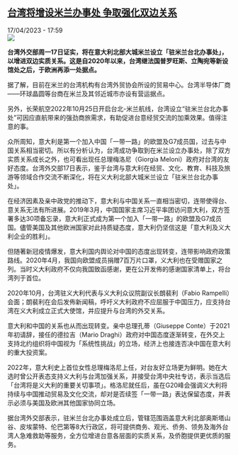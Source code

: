 <!--1681748102000-->
[台湾将增设米兰办事处 争取强化双边关系](https://www.rfi.fr/cn/%E6%B8%AF%E6%BE%B3%E5%8F%B0/20230417-%E5%8F%B0%E6%B9%BE%E5%B0%86%E5%A2%9E%E8%AE%BE%E7%B1%B3%E5%85%B0%E5%8A%9E%E4%BA%8B%E5%A4%84-%E4%BA%89%E5%8F%96%E5%BC%BA%E5%8C%96%E5%8F%8C%E8%BE%B9%E5%85%B3%E7%B3%BB)
------

<div>17/04/2023 - 17:59</div><img src="https://s.rfi.fr/media/display/e442c5c6-c161-11eb-8b6f-005056bff430/w:1280/p:16x9/2021-05-30T154824Z_1168623834_UP1EH5U17WM5R_RTRMADP_3_CYCLING-GIRO.JPG"><p><strong>台湾外交部周一17日证实，将在意大利北部大城米兰设立「驻米兰台北办事处」，以增进双边实质关系。这是自2020年以来，台湾继法国普罗旺斯、立陶宛等新设馆处之后，于欧洲再添一处据点。                    </strong></p><div><p>据了解，目前在米兰的台湾机构有台湾外贸协会所设的贸易中心。台湾半导体厂商——环球晶圆等台商在米兰及其邻近城市亦设有营运据点。</p><p>另外，长荣航空2022年10月25日开启台北-米兰航线，台湾设立“驻米兰台北办事处”可因应直航带来的强劲商旅需求，有助促进台意经贸交流的加乘效果。值得注意的事。</p><p>众所周知，意大利是第一个加入中国「一带一路」的欧盟及G7成员国，过去与中国关系相当密切。所以有分析认为，台湾成功争取到在米兰设立办事处，除了双方实质关系成长之外，也可看出现任总理梅洛尼（Giorgia Meloni）政府对台湾的友好态度。台湾外交部17日表示，鉴于台湾与意大利在经贸、文化、教育、科技及旅游等领域合作交流不断深化，将在义大利北部大城米兰设立「驻米兰台北办事处」。</p><p>在经济因素及亲中政党的推动下，意大利与中国关系一直相当密切，连带使得台、意关系无法有所进展。2019年3月，中国国家主席习近平率团访问意大利，双方签署多达30项备忘录，意大利正式成为第一个加入「一带一路」的欧盟及G7成员国。儘管美国及其他欧洲国家对此持质疑态度，意大利仍坚信这是「意大利及义大利企业的胜利」。</p><p>但随著新冠疫情爆发，意大利国内舆论对中国的态度出现转变，连带影响政府政策路线。2020年4月，我国向欧盟成员捐赠7百万片口罩，义大利也在受赠国家之列。当时义大利政府不仅向我国致函感谢，更在公开发佈的感谢国家清单上，将台湾列于首位。</p><p>2020年10月，台湾驻义大利代表与义大利众议院副议长朗裴利（Fabio Rampelli）会面；朗裴利在会后发佈新闻稿，呼吁义大利政府不应屈服于中国压力，应支持台湾在义大利成立正式大使馆，并应提升与台湾的外交关系。</p><p>意大利和中国的关系也从而出现转变。亲中总理孔蒂（Giuseppe Conte）于2021年初请辞，接任的德拉吉（Mario Draghi）政府对中国态度逐渐转变，在外交上支持北约组织将中国视为「系统性挑战」的立场，经济上也接连否决中国在意大利的重大投资案。</p><p>2022年，意大利史上首位女性总理梅洛尼上任，对台友好立场更为鲜明。她在大选时曾公开表态支持义大利与台湾加强关系，并接受台湾中央社专访，表示当选后「台湾将是义大利的重要关切事项」。格洛尼就任后，虽在G20峰会强调义大利将持续与中国推动贸易及文化交流，却对是否续签「一带一路」表达保留态度，并表示必须与美国及欧洲其他国家协同立场。</p><p>据台湾外交部表示，驻米兰台北办事处成立后，管辖范围涵盖意大利北部奥斯塔山谷、皮埃蒙特、伦巴第等8大行政区，将可提供商务、观光、侨务、领务及海外台湾人急难救助等服务，全方位增进台意各层面的实质关系，及侨胞提供更优质的服务。</p><div data-selfpromo-newsletter></div><div data-selfpromo-app></div></div>

